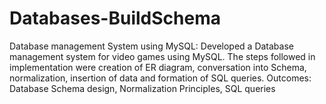 # Databases-BuildSchema
Database management System using MySQL: Developed a Database management system for video games using MySQL. The steps followed in implementation were creation of ER diagram, conversation into Schema, normalization, insertion of data and formation of SQL queries. Outcomes: Database Schema design, Normalization Principles, SQL queries

